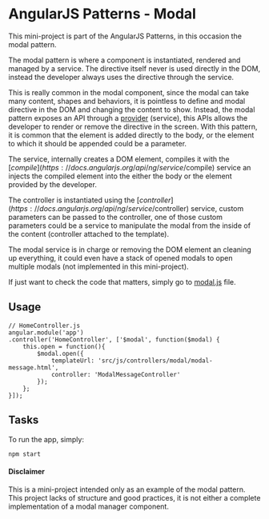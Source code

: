 # AngularJS Patterns - Modal

This mini-project is part of the AngularJS Patterns, in this occasion the modal pattern.

The modal pattern is where a component is instantiated, rendered and managed by a service. The directive itself never is used directly in the DOM, instead the developer
always uses the directive through the service.

This is really common in the modal component, since the modal can take many content, shapes and behaviors, it is pointless to define and modal directive in the DOM
and changing the content to show. Instead, the modal pattern exposes an API through a [provider](https://docs.angularjs.org/guide/providers) (service), this APIs allows the developer to render or remove the directive
in the screen. With this pattern, it is common that the element is added directly to the body, or the element to which it should be appended could be a parameter.

The service, internally creates a DOM element, compiles it with the [$compile](https://docs.angularjs.org/api/ng/service/$compile) service an injects the compiled element into the either the body or the element provided by the developer.

The controller is instantiated using the [$controller](https://docs.angularjs.org/api/ng/service/$controller) service, custom parameters can be passed to the controller, one of those custom parameters could be a service to manipulate the modal from the inside of the content (controller attached to the template).

The modal service is in charge or removing the DOM element an cleaning up everything, it could even have a stack of opened modals to open multiple modals (not implemented in this mini-project).

If just want to check the code that matters, simply go to [modal.js](https://github.com/roncr/ng1-patterns-modal/blob/master/src/js/components/modal/modal.js) file.

## Usage

    // HomeController.js
    angular.module('app')
    .controller('HomeController', ['$modal', function($modal) {
        this.open = function(){
            $modal.open({
                templateUrl: 'src/js/controllers/modal/modal-message.html',
                controller: 'ModalMessageController'
            });
        };
    }]);

## Tasks

To run the app, simply:

    npm start

#### Disclaimer

This is a mini-project intended only as an example of the modal pattern. This project lacks of structure and good practices, it is not either a complete implementation of a modal manager component.